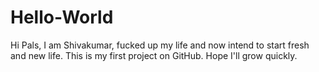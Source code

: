 Hello-World
===========

Hi Pals,
      I am Shivakumar, fucked up my life and now intend to start fresh and new life. This is my first project on GitHub.
  Hope I'll grow quickly.
